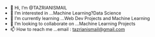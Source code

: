 - 👋 Hi, I’m @TAZRIANISMAIL
- 👀 I’m interested in ...Machine Learning?Data Science
- 🌱 I’m currently learning ...Web Dev Projects and Machine Learning
- 💞️ I’m looking to collaborate on ...Machine Learning Projects
- 📫 How to reach me ...email : tazrianismail@gmail.com

<!---
TAZRIANISMAIL/TAZRIANISMAIL is a ✨ special ✨ repository because its `README.md` (this file) appears on your GitHub profile.
You can click the Preview link to take a look at your changes.
--->
